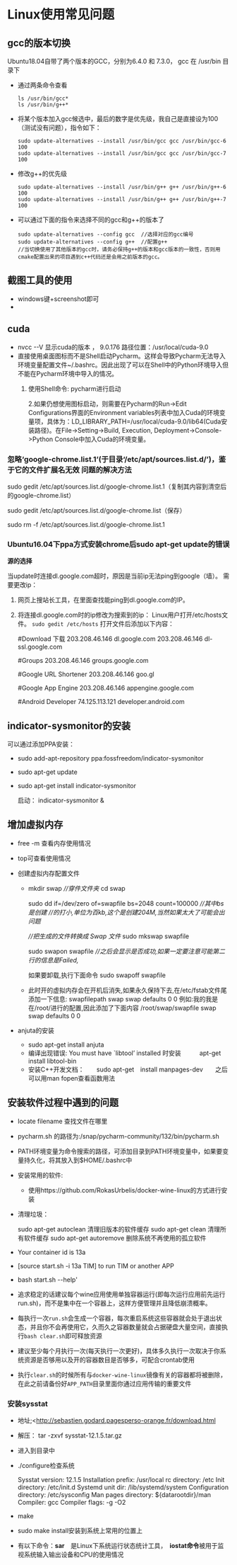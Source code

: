 # Linux使用常见问题

## gcc的版本切换

Ubuntu18.04自带了两个版本的GCC，分别为6.4.0 和 7.3.0， gcc 在 /usr/bin  目录下

- 通过两条命令查看

  ```
  ls /usr/bin/gcc*
  ls /usr/bin/g++*
  ```

- 将某个版本加入gcc候选中，最后的数字是优先级，我自己是直接设为100（测试没有问题），指令如下：

  ```
  sudo update-alternatives --install /usr/bin/gcc gcc /usr/bin/gcc-6 100
  sudo update-alternatives --install /usr/bin/gcc gcc /usr/bin/gcc-7 100
  ```

- 修改g++的优先级

  ```
  sudo update-alternatives --install /usr/bin/g++ g++ /usr/bin/g++-6 100 
  sudo update-alternatives --install /usr/bin/g++ g++ /usr/bin/g++-7 100
  ```

- 可以通过下面的指令来选择不同的gcc和g++的版本了

  ```
  sudo update-alternatives --config gcc  //选择对应的gcc编号
  sudo update-alternatives --config g++  //配置g++
  //当切换使用了其他版本的gcc时，请务必保持g++的版本和gcc版本的一致性，否则用cmake配置出来的项目遇到c++代码还是会用之前版本的gcc。
  ```
## 截图工具的使用
- windows键+screenshot即可
- 

## cuda

- nvcc --V 显示cuda的版本   ， 9.0.176    路径位置：/usr/local/cuda-9.0
- 直接使用桌面图标而不是Shell启动Pycharm。这样会导致Pycharm无法导入环境变量配置文件~/.bashrc。因此出现了可以在Shell中的Python环境导入但不能在Pycharm环境中导入的情况。
  1. 使用Shell命令: pycharm进行启动

     2.如果仍想使用图标启动，则需要在Pycharm的Run->Edit Configurations界面的Environment variables列表中加入Cuda的环境变量项，具体为：LD_LIBRARY_PATH=/usr/local/cuda-9.0/lib64(Cuda安装路径)。在File->Setting->Build, Execution, Deployment->Console->Python Console中加入Cuda的环境变量。

### 忽略‘google-chrome.list.1’(于目录‘/etc/apt/sources.list.d/’)，鉴于它的文件扩展名无效 问题的解决方法

sudo gedit /etc/apt/sources.list.d/google-chrome.list.1（复制其内容到清空后的google-chrome.list）

sudo gedit /etc/apt/sources.list.d/google-chrome.list（保存）

sudo rm -f /etc/apt/sources.list.d/google-chrome.list.1

### Ubuntu16.04下ppa方式安装chrome后sudo apt-get update的错误

**源的选择**

当update时连接dl.google.com超时，原因是当前ip无法ping到google（墙）。 
需要更改ip：

1. 网页上搜站长工具，在里面查找能ping到dl.google.com的IP。

2. 将连接dl.google.com时的ip修改为搜索到的ip： 
   Linux用户打开/etc/hosts文件。 `sudo gedit /etc/hosts` 
   打开文件后添加以下内容：

   #Download 下载
   203.208.46.146 dl.google.com
   203.208.46.146 dl-ssl.google.com

    #Groups
   203.208.46.146 groups.google.com

    #Google URL Shortener
   203.208.46.146 goo.gl

    #Google App Engine
   203.208.46.146 appengine.google.com

    #Android Developer
   74.125.113.121 developer.android.com

   

## indicator-sysmonitor的安装

 可以通过添加PPA安装：

- sudo add-apt-repository ppa:fossfreedom/indicator-sysmonitor

- sudo apt-get update

- sudo apt-get install indicator-sysmonitor

  启动： indicator-sysmonitor &

## 增加虚拟内存

- free -m  查看内存使用情况

- top可查看使用情况

- 创建虚拟内存配置文件

  - mkdir swap  *//穿件文件夹*
    cd swap

    sudo dd if=/dev/zero of=swapfile bs=2048 count=100000  *//其中bs是创建*
    *//的打小,单位为百kb,这个是创建204M,当然如果太大了可能会出问题*

    *//把生成的文件转换成 Swap 文件*
    sudo mkswap swapfile

    sudo swapon swapfile
    *//之后会显示是否成功,如果一定要注意可能第二行的信息是Failed,*

    如果要卸载,执行下面命令
    sudo swapoff swapfile

  - 此时开的虚拟内存会在开机后消失,如果永久保持下去,在/etc/fstab文件尾添加一下信息:
    swapfilepath swap swap defaults 0 0
    例如:我的我是在/root/进行的配置,因此添加了下面内容
    /root/swap/swapfile swap swap defaults 0 0

- anjuta的安装

  - sudo apt-get install anjuta
  - 编译出现错误:   You must have `libtool’ installed 时安装　　　apt-get install libtool-bin
  - 安装C++开发文档：　　sudo apt-get　install manpages-dev　　之后可以用man fopen查看函数用法

## 安装软件过程中遇到的问题

- locate filename  查找文件在哪里

- pycharm.sh 的路径为:/snap/pycharm-community/132/bin/pycharm.sh

- PATH环境变量为命令搜索的路径，可添加目录到PATH环境变量中，如果要变量持久化，将其放入到$HOME/.bashrc中

- 安装常用的软件:

  - 使用https://github.com/RokasUrbelis/docker-wine-linux的方式进行安装

- 清理垃圾：

  sudo apt-get autoclean 清理旧版本的软件缓存
  sudo apt-get clean 清理所有软件缓存
  sudo apt-get autoremove 删除系统不再使用的孤立软件

- Your container id is 13a

- [source start.sh -i  13a TIM] to run TIM or another APP

- bash start.sh --help'

- 追求稳定的话建议每个wine应用使用单独容器运行(即每次运行应用前先运行run.sh)，而不是集中在一个容器上，这样方便管理并且降低崩溃概率。

- 每执行一次`run.sh`会生成一个容器，每次重启系统这些容器就会处于退出状态，并且你不会再使用它，久而久之容器数量就会占据硬盘大量空间，直接执行`bash clear.sh`即可释放资源

- 建议至少每个月执行一次(每天执行一次更好)，具体多久执行一次取决于你系统资源是否够用以及开的容器数目是否够多，可配合crontab使用

- 执行`clear.sh`的时候所有与`docker-wine-linux`镜像有关的容器都将被删除，在此之前请备份好`APP_PATH`目录里面你通过应用传输的重要文件

### 安装sysstat

- 地址;<http://sebastien.godard.pagesperso-orange.fr/download.html

- 解压： tar -zxvf sysstat-12.1.5.tar.gz

- 进入到目录中

- ./configure检查系统

     Sysstat version:		12.1.5
     Installation prefix:		/usr/local
     rc directory:		/etc
     Init directory:		/etc/init.d
     Systemd unit dir:		/lib/systemd/system
     Configuration directory:	/etc/sysconfig
     Man pages directory:		${datarootdir}/man
     Compiler:			gcc
     Compiler flags:		-g -O2

- make

- sudo make install安装到系统上常用的位置上

- 有以下命令：**sar**　是Linux下系统运行状态统计工具，　**iostat命令**被用于监视系统输入输出设备和CPU的使用情况


​    

​    

​    

​    
